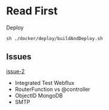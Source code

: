 
# Read First 

Deploy

```shell
sh ./docker/deploy/buildAndDeploy.sh 
```

## Issues 


[issue-2](https://github.com/lirio-tech/analiza/issues/2)
 
- Integrated Test Webflux
- RouterFunction vs @controller
- ObjectID MongoDB
- SMTP
 